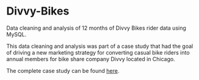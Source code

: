# Divvy-Bikes
Data cleaning and analysis of 12 months of Divvy Bikes rider data using MySQL.

This data cleaning and analysis was part of a case study that had the goal of driving a new marketing strategy for converting casual bike riders into annual members for bike share company Divvy located in Chicago.

The complete case study can be found <a href = "https://medium.com/@kanani.gabriel/converting-casual-divvy-bike-riders-into-annual-members-3e6b9a6a00e8" target="_blank"> here</a>.

